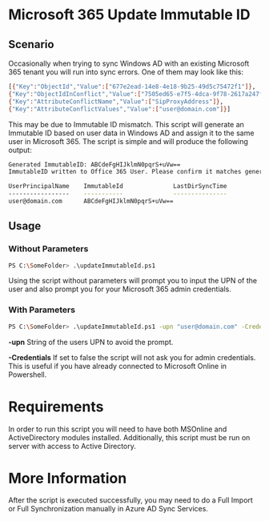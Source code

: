 # Microsoft 365 Update Immutable ID
## Scenario

Occasionally when trying to sync Windows AD with an existing Microsoft 365 tenant you will run into sync errors. One of them may look like this:

```sh
[{"Key":"ObjectId","Value":["677e2ead-14e8-4e18-9b25-49d5c75472f1"]},
{"Key":"ObjectIdInConflict","Value":["7505ed65-e7f5-4dca-9f78-2617a247f047"]},
{"Key":"AttributeConflictName","Value":["SipProxyAddress"]},
{"Key":"AttributeConflictValues","Value":["user@domain.com"]}]
```
This may be due to Immutable ID mismatch. This script will generate an Immutable ID based on user data in Windows AD and assign it to the same user in Microsoft 365. The script is simple and will produce the following output:
```sh
Generated ImmutableID: ABCdeFgHIJklmN0pqrS+uVw==
ImmutableID written to Office 365 User. Please confirm it matches generated ImmutableID

UserPrincipalName    ImmutableId              LastDirSyncTime
-----------------    -----------              ---------------
user@domain.com      ABCdeFgHIJklmN0pqrS+uVw==      
```

## Usage
### Without Parameters
```sh
PS C:\SomeFolder> .\updateImmutableId.ps1
```
Using the script without parameters will prompt you to input the UPN of the user and also prompt you for your Microsoft 365 admin credentials.

### With Parameters
```sh
PS C:\SomeFolder> .\updateImmutableId.ps1 -upn "user@domain.com" -Credentials $true|$false
```
__-upn__
String of the users UPN to avoid the prompt.

__-Credentials__
If set to false the script will not ask you for admin credentials. This is useful if you have already connected to Microsoft Online in Powershell.

# Requirements
In order to run this script you will need to have both MSOnline and ActiveDirectory modules installed. Additionally, this script must be run on server with access to Active Directory.

# More Information
After the script is executed successfully, you may need to do a Full Import or Full Synchronization manually in Azure AD Sync Services.